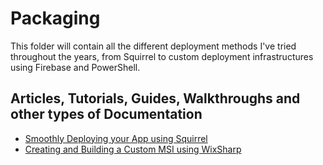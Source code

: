 # Packaging
This folder will contain all the different deployment methods I've tried throughout the years, from Squirrel to custom deployment infrastructures using Firebase and PowerShell.

## Articles, Tutorials, Guides, Walkthroughs and other types of Documentation
- [Smoothly Deploying your App using Squirrel](https://tmp.lnk/)
- [Creating and Building a Custom MSI using WixSharp](WixSharp.md)
